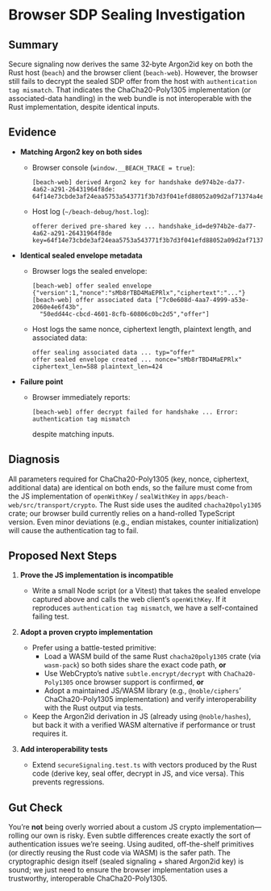 # Browser SDP Sealing Investigation

## Summary

Secure signaling now derives the same 32‑byte Argon2id key on both the Rust host (`beach`) and the browser client (`beach-web`). However, the browser still fails to decrypt the sealed SDP offer from the host with `authentication tag mismatch`. That indicates the ChaCha20-Poly1305 implementation (or associated-data handling) in the web bundle is not interoperable with the Rust implementation, despite identical inputs.

## Evidence

- **Matching Argon2 key on both sides**
  - Browser console (`window.__BEACH_TRACE = true`):
    ```
    [beach-web] derived Argon2 key for handshake de974b2e-da77-4a62-a291-26431964f8de:
    64f14e73cbde3af24eaa5753a543771f3b7d3f041efd88052a09d2af71374a4e
    ```
  - Host log (`~/beach-debug/host.log`):
    ```
    offerer derived pre-shared key ... handshake_id=de974b2e-da77-4a62-a291-26431964f8de
    key=64f14e73cbde3af24eaa5753a543771f3b7d3f041efd88052a09d2af71374a4e
    ```

- **Identical sealed envelope metadata**
  - Browser logs the sealed envelope:
    ```
    [beach-web] offer sealed envelope {"version":1,"nonce":"sMb8rTBD4MaEPRlx","ciphertext":"..."}
    [beach-web] offer associated data ["7c0e608d-4aa7-4999-a53e-2060e4e6f43b",
      "50edd44c-cbcd-4601-8cfb-60806c0bc2d5","offer"]
    ```
  - Host logs the same nonce, ciphertext length, plaintext length, and associated data:
    ```
    offer sealing associated data ... typ="offer"
    offer sealed envelope created ... nonce="sMb8rTBD4MaEPRlx" ciphertext_len=588 plaintext_len=424
    ```

- **Failure point**
  - Browser immediately reports:
    ```
    [beach-web] offer decrypt failed for handshake ... Error: authentication tag mismatch
    ```
    despite matching inputs.

## Diagnosis

All parameters required for ChaCha20-Poly1305 (key, nonce, ciphertext, additional data) are identical on both ends, so the failure must come from the JS implementation of `openWithKey` / `sealWithKey` in `apps/beach-web/src/transport/crypto`. The Rust side uses the audited `chacha20poly1305` crate; our browser build currently relies on a hand-rolled TypeScript version. Even minor deviations (e.g., endian mistakes, counter initialization) will cause the authentication tag to fail.

## Proposed Next Steps

1. **Prove the JS implementation is incompatible**  
   - Write a small Node script (or a Vitest) that takes the sealed envelope captured above and calls the web client’s `openWithKey`. If it reproduces `authentication tag mismatch`, we have a self-contained failing test.

2. **Adopt a proven crypto implementation**
   - Prefer using a battle-tested primitive:
     - Load a WASM build of the same Rust `chacha20poly1305` crate (via `wasm-pack`) so both sides share the exact code path, **or**
     - Use WebCrypto’s native `subtle.encrypt/decrypt` with `ChaCha20-Poly1305` once browser support is confirmed, **or**
     - Adopt a maintained JS/WASM library (e.g., `@noble/ciphers`’ ChaCha20-Poly1305 implementation) and verify interoperability with the Rust output via tests.
   - Keep the Argon2id derivation in JS (already using `@noble/hashes`), but back it with a verified WASM alternative if performance or trust requires it.

3. **Add interoperability tests**
   - Extend `secureSignaling.test.ts` with vectors produced by the Rust code (derive key, seal offer, decrypt in JS, and vice versa). This prevents regressions.

## Gut Check

You’re **not** being overly worried about a custom JS crypto implementation—rolling our own is risky. Even subtle differences create exactly the sort of authentication issues we’re seeing. Using audited, off-the-shelf primitives (or directly reusing the Rust code via WASM) is the safer path. The cryptographic design itself (sealed signaling + shared Argon2id key) is sound; we just need to ensure the browser implementation uses a trustworthy, interoperable ChaCha20-Poly1305.

